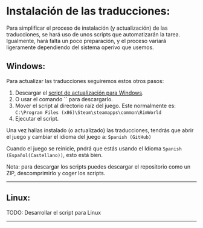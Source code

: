 # Instalación de las traducciones:
Para simplificar el proceso de instalación (y actualización) de las traducciones, se hará uso de unos scripts que automatizarán la tarea.
Igualmente, hará falta un poco preparación, y el proceso variará ligeramente dependiendo del sistema operivo que usemos.

## Windows:
Para actualizar las traducciones seguiremos estos otros pasos:
1. Descargar el [script de actualización para Windows](_update.bat).
2. O usar el comando `` para descargarlo.
3. Mover el script al directorio raíz del juego. Este normalmente es: `C:\Program Files (x86)\Steam\steamapps\common\RimWorld`
4. Ejecutar el script.

Una vez hallas instalado (o actualizado) las traducciones, tendrás que abrir el juego y cambiar el idioma del juego a: `Spanish (GitHub)`

Cuando el juego se reinicie, pndrá que estás usando el Idioma `Spanish (Español(Castellano))`, esto está bien.

Nota: para descargar los scripts puedes descargar el repositorio como un ZIP, descomprimirlo y coger los scripts.

---
## Linux:
TODO: Desarrollar el script para Linux

---

